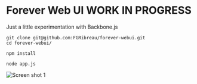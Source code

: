 Forever Web UI __WORK IN PROGRESS__
===================================

Just a little experimentation with Backbone.js
  
    git clone git@github.com:FGRibreau/forever-webui.git
    cd forever-webui/
    
    npm install

    node app.js

![Screen shot 1](/fgribreau/forever-webui/raw/master/public/img/screenshot.png)